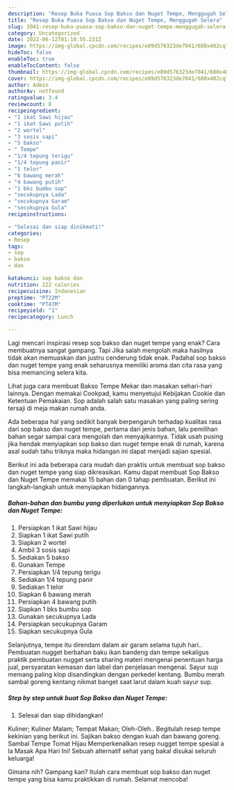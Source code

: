 ```yaml
---
description: "Resep Buka Puasa Sop Bakso dan Nuget Tempe, Menggugah Selera"
title: "Resep Buka Puasa Sop Bakso dan Nuget Tempe, Menggugah Selera"
slug: 2041-resep-buka-puasa-sop-bakso-dan-nuget-tempe-menggugah-selera
category: Uncategorized
date: 2022-06-12T01:10:55.231Z
image: https://img-global.cpcdn.com/recipes/e89d576323de7041/680x482cq70/sop-bakso-dan-nuget-tempe-foto-resep-utama.jpg
hideToc: false
enableToc: true
enableTocContent: false
thumbnail: https://img-global.cpcdn.com/recipes/e89d576323de7041/680x482cq70/sop-bakso-dan-nuget-tempe-foto-resep-utama.jpg
cover: https://img-global.cpcdn.com/recipes/e89d576323de7041/680x482cq70/sop-bakso-dan-nuget-tempe-foto-resep-utama.jpg
author: Admin
authorAv: notfound
ratingvalue: 3.4
reviewcount: 8
recipeingredient:
- "1 ikat Sawi hijau"
- "1 ikat Sawi putih"
- "2 wortel"
- "3 sosis sapi"
- "5 bakso"
- " Tempe"
- "1/4 tepung terigu"
- "1/4 tepung panir"
- "1 telor"
- "6 bawang merah"
- "4 bawang putih"
- "1 bks bumbu sop"
- "secukupnya Lada"
- "secukupnya Garam"
- "secukupnya Gula"
recipeinstructions:

- "Selesai dan siap dinikmati!"
categories:
- Resep
tags:
- sop
- bakso
- dan

katakunci: sop bakso dan 
nutrition: 222 calories
recipecuisine: Indonesian
preptime: "PT22M"
cooktime: "PT47M"
recipeyield: "1"
recipecategory: Lunch

---
```



Lagi mencari inspirasi resep sop bakso dan nuget tempe yang enak? Cara membuatnya sangat gampang. Tapi Jika salah mengolah maka hasilnya tidak akan memuaskan dan justru cenderung tidak enak. Padahal sop bakso dan nuget tempe yang enak seharusnya memiliki aroma dan cita rasa yang bisa memancing selera kita.


Lihat juga cara membuat Bakso Tempe Mekar dan masakan sehari-hari lainnya. Dengan memakai Cookpad, kamu menyetujui Kebijakan Cookie dan Ketentuan Pemakaian. Sop adalah salah satu masakan yang paling sering tersaji di meja makan rumah anda.

Ada beberapa hal yang sedikit banyak berpengaruh terhadap kualitas rasa dari sop bakso dan nuget tempe, pertama dari jenis bahan, lalu pemilihan bahan segar sampai cara mengolah dan menyajikannya. Tidak usah pusing jika hendak menyiapkan sop bakso dan nuget tempe enak di rumah, karena asal sudah tahu triknya maka hidangan ini dapat menjadi sajian spesial.


Berikut ini ada beberapa cara mudah dan praktis untuk membuat sop bakso dan nuget tempe yang siap dikreasikan. Kamu dapat membuat Sop Bakso dan Nuget Tempe memakai 15 bahan dan 0 tahap pembuatan. Berikut ini langkah-langkah untuk menyiapkan hidangannya.

<!--inarticleads1-->

##### Bahan-bahan dan bumbu yang diperlukan untuk menyiapkan Sop Bakso dan Nuget Tempe:

1. Persiapkan 1 ikat Sawi hijau
1. Siapkan 1 ikat Sawi putih
1. Siapkan 2 wortel
1. Ambil 3 sosis sapi
1. Sediakan 5 bakso
1. Gunakan  Tempe
1. Persiapkan 1/4 tepung terigu
1. Sediakan 1/4 tepung panir
1. Sediakan 1 telor
1. Siapkan 6 bawang merah
1. Persiapkan 4 bawang putih
1. Siapkan 1 bks bumbu sop
1. Gunakan secukupnya Lada
1. Persiapkan secukupnya Garam
1. Siapkan secukupnya Gula


Selanjutnya, tempe itu direndam dalam air garam selama tujuh hari.. Pembuatan nugget berbahan baku ikan bandeng dan tempe sekaligus praktik pembuatan nugget serta sharing materi mengenai penentuan harga jual, persyaratan kemasan dan label dan penjelasan mengenai. Sayur sup memang paling klop disandingkan dengan perkedel kentang. Bumbu merah sambal goreng kentang nikmat banget saat larut dalam kuah sayur sup. 

<!--inarticleads2-->

##### Step by step untuk buat Sop Bakso dan Nuget Tempe:


1. Selesai dan siap dihidangkan!

Kuliner; Kuliner Malam; Tempat Makan; Oleh-Oleh.. Begitulah resep tempe kekinian yang berikut ini. Sajikan bakso dengan kuah dan bawang goreng. Sambal Tempe Tomat Hijau Memperkenalkan resep nugget tempe spesial a la Masak Apa Hari Ini! Sebuah alternatif sehat yang bakal disukai seluruh keluarga! 

Gimana nih? Gampang kan? Itulah cara membuat sop bakso dan nuget tempe yang bisa kamu praktikkan di rumah. Selamat mencoba!
